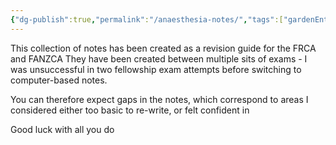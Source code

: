 ```yaml
---
{"dg-publish":true,"permalink":"/anaesthesia-notes/","tags":["gardenEntry"]}
---
```


This collection of notes has been created as a revision guide for the FRCA and FANZCA
They have been created between multiple sits of exams - I was unsuccessful in two fellowship exam attempts before switching to computer-based notes.

You can therefore expect gaps in the notes, which correspond to areas I considered either too basic to re-write, or felt confident in

Good luck with all you do